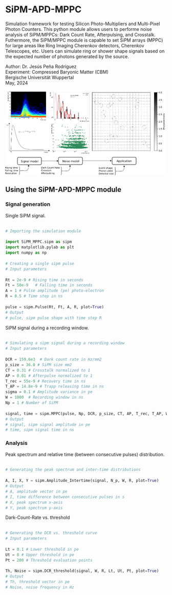 # SiPM-APD-MPPC
Simulation framework for testing Silicon Photo-Multipliers and Multi-Pixel Photon Counters. This python module allows users to performe noise analysis of SiPM/MPPCs: Dark Count Rate, Afterpulsing, and Crosstalk. Futhermore, the SiPM/MPPC module is capable to set SiPM arrays (MPPC) for large areas like Ring Imaging Cherenkov detectors, Cherenkov Telescopes, etc. Users can simulate ring or shower shape signals based on the expected number of photons generated by the source.

Author: Dr. Jesús Peña Rodríguez\
Experiment: Compressed Baryonic Matter (CBM)\
Bergische Universität Wuppertal\
May, 2024

![imagen](Graphical_abstract.png)


## Using the SiPM-APD-MPPC module 

### Signal generation

Single SiPM signal.

```python

# Importing the simulation module

import SiPM_MPPC.sipm as sipm
import matplotlib.pylab as plt
import numpy as np

# Creating a single sipm pulse
# Input parameters

Rt = 2e-9 # Rising time in seconds 
Ft = 50e-9   # Falling time in seconds
A = 1 # Pulse amplitude (pe) photo-electron
R = 0.5 # Time step in ns

pulse = sipm.Pulse(Rt, Ft, A, R, plot=True)
# Output
# pulse, sipm pulse shape with time step R

```

SiPM signal during a recording window.

```python

# Simulating a sipm signal during a recording window
# Input parameters

DCR = 159.6e3  # Dark count rate in Hz/mm2
p_size = 36.0 # SiPM size mm2
CT = 0.31 # Crosstalk normalized to 1
AP = 0.01 # Afterpulse normalized to 1
T_rec = 55e-9 # Recovery time in ns
T_AP = 14.8e-9 # Trapp releasing time in ns
sigma = 0.1 # Amplitude variance in pe
W = 1000  # Recording window in ns
Np = 1 # Number of SiPM

signal, time = sipm.MPPC(pulse, Np, DCR, p_size, CT, AP, T_rec, T_AP, W, R, sigma)
# Output
# signal, sipm signal amplitude in pe
# time, sipm signal time in ns

```

### Analysis

Peak spectrum and relative time (between consecutive pulses) distribution.

```python

# Generating the peak spectrum and inter-time distributions

A, I, X, Y = sipm.Amplitude_Intertime(signal, N_p, W, R, plot=True)
# Output
# A, amplitude vector in pe
# I, time difference between consecutive pulses in s
# X, peak spectrum x-axis
# Y, peak spectrum y-axis

```

Dark-Count-Rate vs. threshold

```python

# Generating the DCR vs. threshold curve
# Input parameters

Lt = 0.1 # Lower threshold in pe
Ut = 8 # Upper threshold in pe
Pt = 200 # Threshold evaluation points

Th, Noise = sipm.DCR_threshold(signal, W, R, Lt, Ut, Pt, plot=True)
# Output
# Th, threshold vector in pe
# Noise, noise frequency in Hz

```
